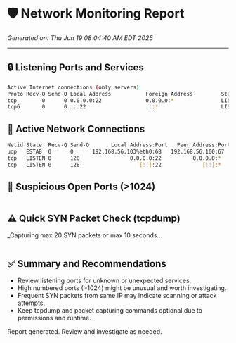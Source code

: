 # 🛡 Network Monitoring Report
_Generated on: Thu Jun 19 08:04:40 AM EDT 2025_

---

## 🔒 Listening Ports and Services
```bash
Active Internet connections (only servers)
Proto Recv-Q Send-Q Local Address           Foreign Address         State       PID/Program name    
tcp        0      0 0.0.0.0:22              0.0.0.0:*               LISTEN      650/sshd: /usr/sbin 
tcp6       0      0 :::22                   :::*                    LISTEN      650/sshd: /usr/sbin 
```

## 🔗 Active Network Connections
```bash
Netid State  Recv-Q Send-Q       Local Address:Port   Peer Address:PortProcess                                  
udp   ESTAB  0      0      192.168.56.103%eth0:68   192.168.56.100:67   users:(("NetworkManager",pid=573,fd=26))
tcp   LISTEN 0      128                0.0.0.0:22          0.0.0.0:*    users:(("sshd",pid=650,fd=7))           
tcp   LISTEN 0      128                   [::]:22             [::]:*    users:(("sshd",pid=650,fd=8))           
```

## 🚩 Suspicious Open Ports (>1024)
```bash
```

## ⚠ Quick SYN Packet Check (tcpdump)
_Capturing max 20 SYN packets or max 10 seconds...
```bash
```

## ✅ Summary and Recommendations
- Review listening ports for unknown or unexpected services.
- High numbered ports (>1024) might be unusual and worth investigating.
- Frequent SYN packets from same IP may indicate scanning or attack attempts.
- Keep tcpdump and packet capturing commands optional due to permissions and runtime.

Report generated. Review and investigate as needed.



